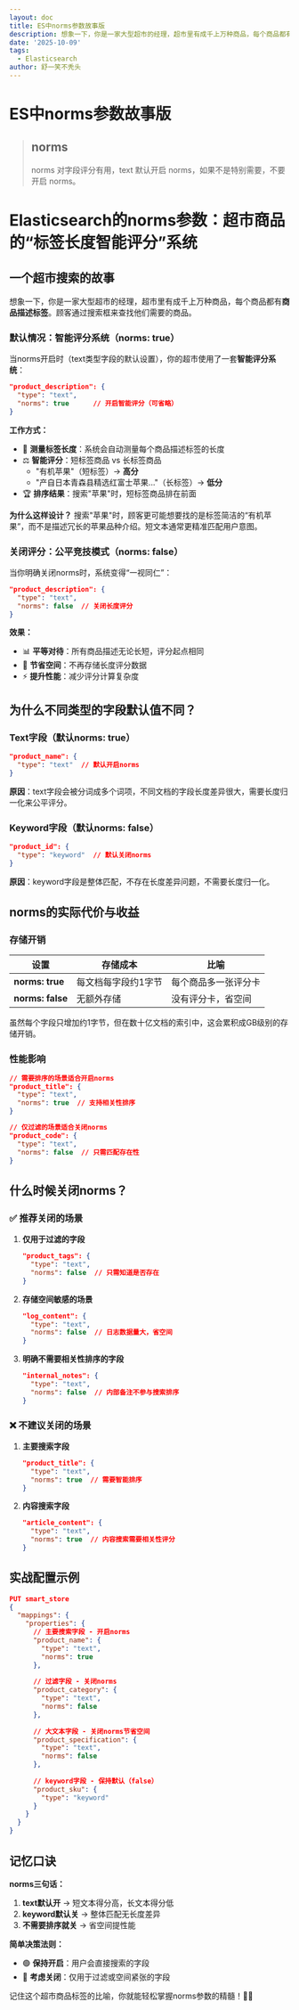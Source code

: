 ```yaml
---
layout: doc
title: ES中norms参数故事版
description: 想象一下，你是一家大型超市的经理，超市里有成千上万种商品，每个商品都有**商品描述标签**。顾客通过搜索框来查找他们需要的商品。
date: '2025-10-09'
tags:
  - Elasticsearch
author: 舒一笑不秃头
---
```

# ES中norms参数故事版

> ## norms
>
> norms 对字段评分有用，text 默认开启 norms，如果不是特别需要，不要开启 norms。



# Elasticsearch的norms参数：超市商品的“标签长度智能评分”系统

## 一个超市搜索的故事

想象一下，你是一家大型超市的经理，超市里有成千上万种商品，每个商品都有**商品描述标签**。顾客通过搜索框来查找他们需要的商品。

### 默认情况：智能评分系统（norms: true）

当norms开启时（text类型字段的默认设置），你的超市使用了一套**智能评分系统**：

```json
"product_description": {
  "type": "text",    
  "norms": true      // 开启智能评分（可省略）
}
```

**工作方式：**
- 📏 **测量标签长度**：系统会自动测量每个商品描述标签的长度
- ⚖️ **智能评分**：短标签商品 vs 长标签商品
  - "有机苹果"（短标签）→ **高分**
  - "产自日本青森县精选红富士苹果..."（长标签）→ **低分**
- 🏆 **排序结果**：搜索"苹果"时，短标签商品排在前面

**为什么这样设计？**
搜索"苹果"时，顾客更可能想要找的是标签简洁的“有机苹果”，而不是描述冗长的苹果品种介绍。短文本通常更精准匹配用户意图。

### 关闭评分：公平竞技模式（norms: false）

当你明确关闭norms时，系统变得“一视同仁”：

```json
"product_description": {
  "type": "text",
  "norms": false  // 关闭长度评分
}
```

**效果：**
- 📊 **平等对待**：所有商品描述无论长短，评分起点相同
- 💾 **节省空间**：不再存储长度评分数据
- ⚡ **提升性能**：减少评分计算复杂度

## 为什么不同类型的字段默认值不同？

### Text字段（默认norms: true）
```json
"product_name": {
  "type": "text"  // 默认开启norms
}
```
**原因**：text字段会被分词成多个词项，不同文档的字段长度差异很大，需要长度归一化来公平评分。

### Keyword字段（默认norms: false）
```json
"product_id": {
  "type": "keyword"  // 默认关闭norms
}
```
**原因**：keyword字段是整体匹配，不存在长度差异问题，不需要长度归一化。

## norms的实际代价与收益

### 存储开销
| 设置 | 存储成本 | 比喻 |
|------|----------|------|
| **norms: true** | 每文档每字段约1字节 | 每个商品多一张评分卡 |
| **norms: false** | 无额外存储 | 没有评分卡，省空间 |

虽然每个字段只增加约1字节，但在数十亿文档的索引中，这会累积成GB级别的存储开销。

### 性能影响
```json
// 需要排序的场景适合开启norms
"product_title": {
  "type": "text",
  "norms": true  // 支持相关性排序
}

// 仅过滤的场景适合关闭norms  
"product_code": {
  "type": "text",
  "norms": false  // 只需匹配存在性
}
```

## 什么时候关闭norms？

### ✅ 推荐关闭的场景
1. **仅用于过滤的字段**
   ```json
   "product_tags": {
     "type": "text",
     "norms": false  // 只需知道是否存在
   }
   ```

2. **存储空间敏感的场景**
   ```json
   "log_content": {
     "type": "text", 
     "norms": false  // 日志数据量大，省空间
   }
   ```

3. **明确不需要相关性排序的字段**
   ```json
   "internal_notes": {
     "type": "text",
     "norms": false  // 内部备注不参与搜索排序
   }
   ```

### ❌ 不建议关闭的场景
1. **主要搜索字段**
   ```json
   "product_title": {
     "type": "text",
     "norms": true  // 需要智能排序
   }
   ```

2. **内容搜索字段**
   ```json
   "article_content": {
     "type": "text",
     "norms": true  // 内容搜索需要相关性评分
   }
   ```

## 实战配置示例

```json
PUT smart_store
{
  "mappings": {
    "properties": {
      // 主要搜索字段 - 开启norms
      "product_name": {
        "type": "text",
        "norms": true
      },
      
      // 过滤字段 - 关闭norms
      "product_category": {
        "type": "text",
        "norms": false
      },
      
      // 大文本字段 - 关闭norms节省空间
      "product_specification": {
        "type": "text",
        "norms": false
      },
      
      // keyword字段 - 保持默认（false）
      "product_sku": {
        "type": "keyword"
      }
    }
  }
}
```

## 记忆口诀

**norms三句话：**
1. **text默认开** → 短文本得分高，长文本得分低
2. **keyword默认关** → 整体匹配无长度差异
3. **不需要排序就关** → 省空间提性能

**简单决策法则：**
- 🟢 **保持开启**：用户会直接搜索的字段
- 🔴 **考虑关闭**：仅用于过滤或空间紧张的字段

记住这个超市商品标签的比喻，你就能轻松掌握norms参数的精髓！🛒✨
